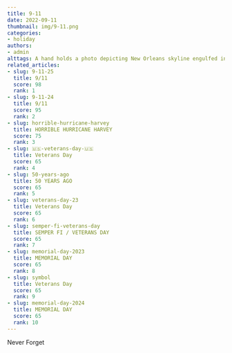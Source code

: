 ```yaml
---
title: 9-11
date: 2022-09-11
thumbnail: img/9-11.png
categories:
- holiday
authors:
- admin
alttags: A hand holds a photo depicting New Orleans skyline engulfed in smoke after Hurricane Katrina; a poignant reminder of loss ...
related_articles:
- slug: 9-11-25
  title: 9/11
  score: 98
  rank: 1
- slug: 9-11-24
  title: 9/11
  score: 95
  rank: 2
- slug: horrible-hurricane-harvey
  title: HORRIBLE HURRICANE HARVEY
  score: 75
  rank: 3
- slug: 🇺🇸-veterans-day-🇺🇸
  title: Veterans Day
  score: 65
  rank: 4
- slug: 50-years-ago
  title: 50 YEARS AGO
  score: 65
  rank: 5
- slug: veterans-day-23
  title: Veterans Day
  score: 65
  rank: 6
- slug: semper-fi-veterans-day
  title: SEMPER FI / VETERANS DAY
  score: 65
  rank: 7
- slug: memorial-day-2023
  title: MEMORIAL DAY
  score: 65
  rank: 8
- slug: symbol
  title: Veterans Day
  score: 65
  rank: 9
- slug: memorial-day-2024
  title: MEMORIAL DAY
  score: 65
  rank: 10
---
```

Never Forget
